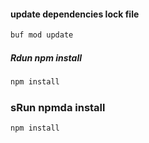 #### update dependencies lock file

```bash
buf mod update
```

##### Rdun npm install

```bash
npm install
```

### sRun npmda install

```bash
npm install
```
